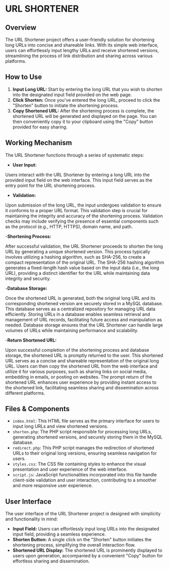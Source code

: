 # URL SHORTENER

## Overview
The URL Shortener project offers a user-friendly solution for shortening long URLs into concise and shareable links. With its simple web interface, users can effortlessly input lengthy URLs and receive shortened versions, streamlining the process of link distribution and sharing across various platforms.

## How to Use
1. **Input Long URL:** Start by entering the long URL that you wish to shorten into the designated input field provided on the web page.
2. **Click Shorten:** Once you've entered the long URL, proceed to click the "Shorten" button to initiate the shortening process.
3. **Copy Shortened URL:** After the shortening process is complete, the shortened URL will be generated and displayed on the page. You can then conveniently copy it to your clipboard using the "Copy" button provided for easy sharing.

## Working Mechanism
The URL Shortener functions through a series of systematic steps:

- **User Input:**

Users interact with the URL Shortener by entering a long URL into the provided input field on the web interface. This input field serves as the entry point for the URL shortening process.

- **Validation:**

Upon submission of the long URL, the input undergoes validation to ensure it conforms to a proper URL format. This validation step is crucial for maintaining the integrity and accuracy of the shortening process. Validation checks may include verifying the presence of essential components such as the protocol (e.g., HTTP, HTTPS), domain name, and path.

-**Shortening Process:**

After successful validation, the URL Shortener proceeds to shorten the long URL by generating a unique shortened version. This process typically involves utilizing a hashing algorithm, such as SHA-256, to create a compact representation of the original URL. The SHA-256 hashing algorithm generates a fixed-length hash value based on the input data (i.e., the long URL), providing a distinct identifier for the URL while maintaining data integrity and security.

-**Database Storage:**

Once the shortened URL is generated, both the original long URL and its corresponding shortened version are securely stored in a MySQL database. This database serves as a centralized repository for managing URL data efficiently. Storing URLs in a database enables seamless retrieval and management of URL records, facilitating future access and manipulation as needed. Database storage ensures that the URL Shortener can handle large volumes of URLs while maintaining performance and scalability.

-**Return Shortened URL:**

Upon successful completion of the shortening process and database storage, the shortened URL is promptly returned to the user. This shortened URL serves as a concise and shareable representation of the original long URL. Users can then copy the shortened URL from the web interface and utilize it for various purposes, such as sharing links on social media, embedding in emails, or posting on websites. The prompt return of the shortened URL enhances user experience by providing instant access to the shortened link, facilitating seamless sharing and dissemination across different platforms.

## Files & Components
- `index.html`: This HTML file serves as the primary interface for users to input long URLs and view shortened versions.
- `shorten.php`: The PHP script responsible for processing long URLs, generating shortened versions, and securely storing them in the MySQL database.
- `redirect.php`: This PHP script manages the redirection of shortened URLs to their original long versions, ensuring seamless navigation for users.
- `styles.css`: The CSS file containing styles to enhance the visual presentation and user experience of the web interface.
- `script.js`: JavaScript functionalities incorporated into this file handle client-side validation and user interaction, contributing to a smoother and more responsive user experience.

## User Interface
The user interface of the URL Shortener project is designed with simplicity and functionality in mind:
- **Input Field:** Users can effortlessly input long URLs into the designated input field, providing a seamless experience.
- **Shorten Button:** A single click on the "Shorten" button initiates the shortening process, simplifying the overall interaction flow.
- **Shortened URL Display:** The shortened URL is prominently displayed to users upon generation, accompanied by a convenient "Copy" button for effortless sharing and dissemination.
